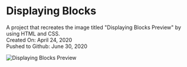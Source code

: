 # Displaying Blocks
A project that recreates the image titled "Displaying Blocks Preview" by using HTML and CSS.\
Created On: April 24, 2020\
Pushed to Github: June 30, 2020

![Displaying Blocks Preview](https://user-images.githubusercontent.com/62450912/86508732-07214e00-bda8-11ea-9ebe-9cd54464bcf9.png)
